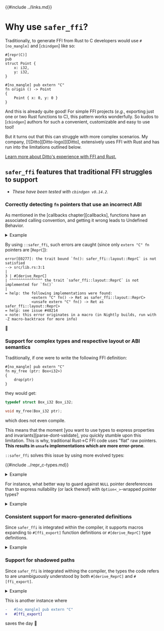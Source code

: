 {{#include ../links.md}}

# Why use `safer_ffi`?

Traditionally, to generate FFI from Rust to C developers would use `#[no_mangle]` and [`cbindgen`] like so:

```rust,noplaypen
#[repr(C)]
pub
struct Point {
    x: i32,
    y: i32,
}

#[no_mangle] pub extern "C"
fn origin () -> Point
{
    Point { x: 0, y: 0 }
}
```

And this is already quite good! For simple FFI projects (_e.g._, exporting just
one or two Rust functions to C), this pattern works wonderfully. So kudos to
[`cbindgen`] authors for such a convenient, customizable and easy to use tool!

But it turns out that this can struggle with more complex scenarios. My
company, [![Ditto][Ditto-logo]][Ditto], extensively uses FFI with Rust
and has run into the limitations outlined below.

[Learn more about Ditto's experience with FFI and Rust.](../ditto/_.md)

## `safer_ffi` features that traditional FFI struggles to support

  - _These have been tested with `cbindgen v0.14.2`._

### Correctly detecting `fn` pointers that use an incorrect ABI

As mentioned in the [callbacks chapter][callbacks], functions have an associated
calling convention, and getting it wrong leads to Undefined Behavior.

<details><summary>Example</summary>

Traditionally, if one were to write the following FFI definition:

```rust,noplaypen
#[repr(C)]
pub
struct MyCallback {
    cb: fn(), /* Wops, forgot to `extern "C"` annotate */
}

#[no_mangle] pub extern "C"
fn call (it: MyCallback)
{
    (it.cb)()
}
```

they would get (with no warnings whatsoever!):

```C
#include <stdarg.h>
#include <stdbool.h>
#include <stdint.h>
#include <stdlib.h>

typedef struct {
    void (*cb)(void);
} MyCallback;

void call(MyCallback it); /* UB to call from C! */
```

Fix:

```diff
+ use ::safer_ffi::prelude::*;
+
+ #[derive_ReprC]
  #[repr(C)]

...

- #[no_mangle] pub extern "C"
+ #[ffi_export]
```

</details>

By using `::safer_ffi`, such errors are caught (since only `extern "C" fn`
pointers are [`ReprC`]):

```rust,noplaypen
error[E0277]: the trait bound `fn(): safer_ffi::layout::ReprC` is not satisfied
--> src/lib.rs:3:1
|
3 | #[derive_ReprC]
| ^^^^^^^^^^^^^^^ the trait `safer_ffi::layout::ReprC` is not implemented for `fn()`
|
= help: the following implementations were found:
            <extern "C" fn() -> Ret as safer_ffi::layout::ReprC>
            <unsafe extern "C" fn() -> Ret as safer_ffi::layout::ReprC>
= help: see issue #48214
= note: this error originates in a macro (in Nightly builds, run with -Z macro-backtrace for more info)
```

💪

### Support for complex types and respective layout or ABI semantics

Traditionally, if one were to write the following FFI definition:

```rust,noplaypen
#[no_mangle] pub extern "C"
fn my_free (ptr: Box<i32>)
{
    drop(ptr)
}
```

they would get:

```C
typedef struct Box_i32 Box_i32;

void my_free(Box_i32 ptr);
```

which does not even compile.

This means that the moment [you want to use types to express properties
and invariants][parse-dont-validate], you quickly stumble upon this limitation.
This is why, traditional Rust→C FFI code uses "flat" raw pointers. **This
results in `unsafe` implementations which are more error-prone**.

`::safer_ffi` solves this issue by using more evolved types:

{{#include ../repr_c-types.md}}

<details><summary>Example</summary>

```rust,noplaypen
#[ffi_export]
fn my_free (ptr: repr_c::Box<i32>)
{
    drop(ptr)
}
```

correctly generates

```C
void my_free(int32_t * ptr);
```

</details>

For instance, what better way to guard against `NULL` pointer dereferences than
to express nullability (or lack thereof) with `Option<_>`-wrapped pointer
types?

<details><summary>Example</summary>

```rust,noplaypen
#[ffi_export]
fn my_free_supports_null (ptr: Option<repr_c::Box<i32>>)
{
    drop(ptr)
}
```

</details>

### Consistent support for macro-generated definitions

Since `safer_ffi` is integrated within the compiler, it supports macros expanding
to `#[ffi_export]` function definitions or `#[derive_ReprC]` type definitions.

<details><summary>Example</summary>

To make the following code work (_w.r.t._ auto-generated headers):

```rust,noplaypen
macro_rules! adders {(
    $(
        $T:ty => $add_T:ident,
    )*
) => (
    $(
        #[no_mangle] pub extern "C"
        fn $add_T (x: $T, y: $T) -> $T
        {
            x.wrapping_add(y)
        }
    )*
)}

adders! {
    u8  => add_uint8,
    i8  => add_int8,
    u16 => add_uint16,
    i16 => add_int16,
    u32 => add_uint32,
    i32 => add_int32,
    u64 => add_uint64,
    i64 => add_int64,
}
```

one only has to:

```diff
-       #[no_mangle] pub extern "C"
+       #[ffi_export]
```

</details>

### Support for shadowed paths

Since `safer_ffi` is integrated withing the compiler, the types the code refers to
are unambiguously understood by both `#[derive_ReprC]` and `#[ffi_export]`.

<details><summary>Example</summary>

The following examples confuses traditional FFI:

```rust,noplaypen
/// Let's imagine that we have a custom `Option` type with a defined C layout.
/// We are opting out of a niche layout optimization.
/// (https://rust-lang.github.io/unsafe-code-guidelines/glossary.html#niche)
#[repr(C)]
pub
struct Option<T> {
    is_some: bool,
    value: ::core::mem::MaybeUninit<T>,
}

mod ffi_functions {
    use super::*; // <- This is what `cbindgen` currently struggles with

    #[no_mangle] pub extern "C"
    fn with_my_option (my_opt: Option<&'_ i32>) -> i8
    {
        if my_opt.is_some {
            let value: &'_ i32 = unsafe { my_opt.value.assume_init() };
            println!("{}", *value);
            0
        } else {
            -1
        }
    }
}
```

Indeed, it generates:

```C
void with_my_option(const int32_t *_it);
```

Which corresponds to the signature of a function using the standard `Option`
type: ⚠️ an incorrect function signature, with no warnings whatsoever ⚠️

</details>

This is another instance where

```diff
-   #[no_mangle] pub extern "C"
+   #[ffi_export]
```

saves the day 🙂
